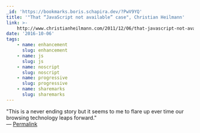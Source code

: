 ```yaml
---
_id: 'https://bookmarks.boris.schapira.dev/?PwV9YQ'
title: '"That “JavaScript not available” case", Christian Heilmann'
link: >-
    http://www.christianheilmann.com/2011/12/06/that-javascript-not-available-case/
date: '2016-10-06'
tags:
    - name: enhancement
      slug: enhancement
    - name: js
      slug: js
    - name: noscript
      slug: noscript
    - name: progressive
      slug: progressive
    - name: sharemarks
      slug: sharemarks
---
```


&quot;This is a never ending story but it seems to me to flare up ever time our
browsing technology leaps forward.&quot; <br>&#8212;
<a href="https://bookmarks.boris.schapira.dev/?PwV9YQ" title="Permalink">Permalink</a>
